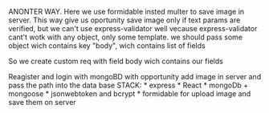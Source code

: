 ANONTER WAY. Here we use formidable insted multer to save image in server.
This way give us oportunity save image only if text params are verified, but we can't use express-validator well vecause express-validator  cant't wotk with any object, only some template. we should pass some object wich contains key "body", wich contains list of fields

So we create custom req with field body wich contains our fields

Reagister and login with mongoBD with opportunity add image in server and pass the path into the data base
STACK:
    * express
    * React
    * mongoDb + mongoose
    * jsonwebtoken and bcrypt
    * formidable for upload image and save them on server 